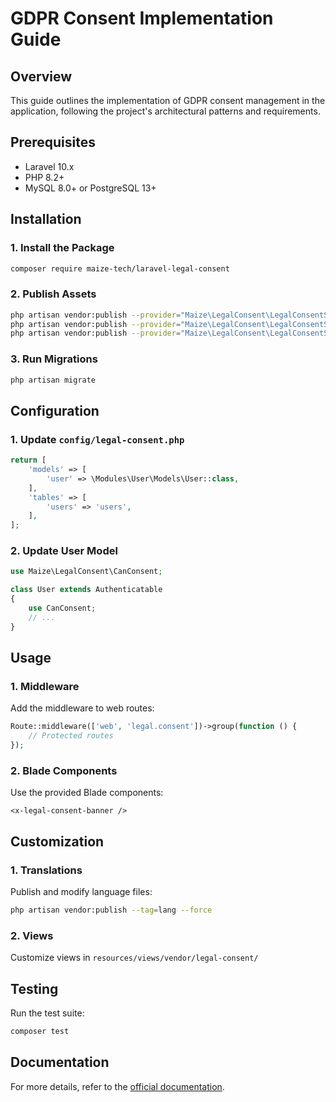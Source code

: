 # GDPR Consent Implementation Guide

## Overview
This guide outlines the implementation of GDPR consent management in the application, following the project's architectural patterns and requirements.

## Prerequisites

- Laravel 10.x
- PHP 8.2+
- MySQL 8.0+ or PostgreSQL 13+

## Installation

### 1. Install the Package

```bash
composer require maize-tech/laravel-legal-consent
```

### 2. Publish Assets

```bash
php artisan vendor:publish --provider="Maize\LegalConsent\LegalConsentServiceProvider" --tag="migrations"
php artisan vendor:publish --provider="Maize\LegalConsent\LegalConsentServiceProvider" --tag="config"
php artisan vendor:publish --provider="Maize\LegalConsent\LegalConsentServiceProvider" --tag="views"
```

### 3. Run Migrations

```bash
php artisan migrate
```

## Configuration

### 1. Update `config/legal-consent.php`

```php
return [
    'models' => [
        'user' => \Modules\User\Models\User::class,
    ],
    'tables' => [
        'users' => 'users',
    ],
];
```

### 2. Update User Model

```php
use Maize\LegalConsent\CanConsent;

class User extends Authenticatable
{
    use CanConsent;
    // ...
}
```

## Usage

### 1. Middleware

Add the middleware to web routes:

```php
Route::middleware(['web', 'legal.consent'])->group(function () {
    // Protected routes
});
```

### 2. Blade Components

Use the provided Blade components:

```blade
<x-legal-consent-banner />
```

## Customization

### 1. Translations

Publish and modify language files:

```bash
php artisan vendor:publish --tag=lang --force
```

### 2. Views

Customize views in `resources/views/vendor/legal-consent/`

## Testing

Run the test suite:

```bash
composer test
```

## Documentation

For more details, refer to the [official documentation](https://github.com/maize-tech/laravel-legal-consent).

